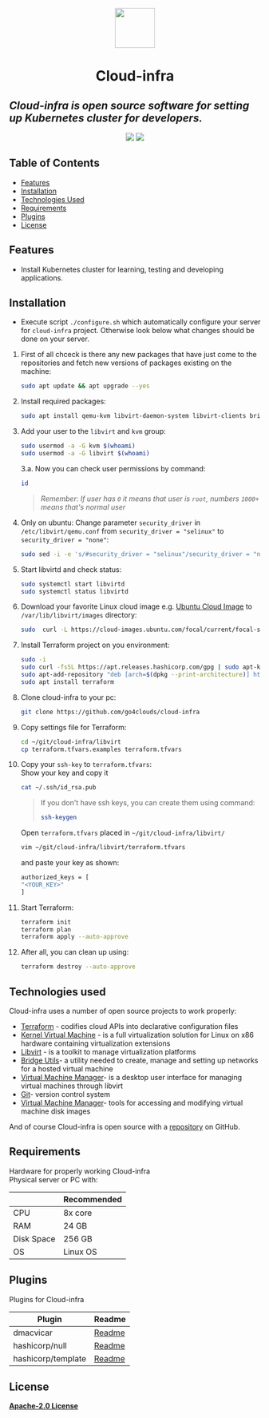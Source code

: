 <p align="center">
  <img src="https://avatars.githubusercontent.com/u/100899821?s=200&v=4"
  width="80" height="80" />
</p>

# <p align="center"> Cloud-infra</p>
## _**Cloud-infra** is open source software for setting up Kubernetes cluster for developers._

[comment]: # (Short text that can be added in future)

<div align="center"> <img src="https://img.shields.io/badge/terraform-%235835CC.svg?style=for-the-badge&logo=terraform&logoColor=white">

<img src="https://img.shields.io/badge/kubernetes-%23326ce5.svg?style=for-the-badge&logo=kubernetes&logoColor=white">
 </div>

## Table of Contents

* [Features](#features)
* [Installation](#installation)
* [Technologies Used](#technologies-used)
* [Requirements](#requirements)
* [Plugins](#plugins)
* [License](#license)

## Features

- Install Kubernetes cluster for learning, testing and developing applications. 

## Installation

- Execute script `./configure.sh` which automatically configure your server for `cloud-infra` project. Otherwise look below what changes should be done on your server.

1. First of all chceck is there any new packages that have just come to the repositories and fetch new versions of packages existing on the machine:
    ```sh
    sudo apt update && apt upgrade --yes
    ```
2. Install required packages:
    ```sh
    sudo apt install qemu-kvm libvirt-daemon-system libvirt-clients bridge-utils virt-manager git-core libguestfs-tools jq
    ```
3. Add your user to the `libvirt` and `kvm` group:
    ```sh
    sudo usermod -a -G kvm $(whoami)
    sudo usermod -a -G libvirt $(whoami)
    ```
    3.a. Now you can check user permissions by command:
    ```sh
    id
    ```
   >_Remember: If user has `0` it means that user is `root`, numbers `1000+` means that's normal user_

4. Only on ubuntu: Change parameter `security_driver` in `/etc/libvirt/qemu.conf` from `security_driver = "selinux"` to `security_driver = "none"`:
    ```sh
    sudo sed -i -e 's/#security_driver = "selinux"/security_driver = "none"/g' /etc/libvirt/qemu.conf
    ```
5. Start libvirtd and check status:
    ```sh
    sudo systemctl start libvirtd
    sudo systemctl status libvirtd
    ```

6. Download your favorite Linux cloud image e.g. [Ubuntu Cloud Image][UbCi] to `/var/lib/libvirt/images` directory:
    ```sh
    sudo  curl -L https://cloud-images.ubuntu.com/focal/current/focal-server-cloudimg-amd64.img --output /var/lib/libvirt/images/focal-server-cloudimg-amd64.img
    ```
    
7.  Install Terraform project on you environment:
    ```sh
    sudo -i
    sudo curl -fsSL https://apt.releases.hashicorp.com/gpg | sudo apt-key add -
    sudo apt-add-repository "deb [arch=$(dpkg --print-architecture)] https://apt.releases.hashicorp.com $(lsb_release -cs) main"
    sudo apt install terraform
    ```
8.  Clone cloud-infra to your pc:
     ```sh
    git clone https://github.com/go4clouds/cloud-infra
    ```
9.  Copy settings file for Terraform:
     ```sh
    cd ~/git/cloud-infra/libvirt
    cp terraform.tfvars.examples terraform.tfvars
    ```  
10. Copy your `ssh-key` to `terraform.tfvars`:  
    Show your key and copy it
    ```sh
    cat ~/.ssh/id_rsa.pub
    ```
    >If you don't have ssh keys, you can create them using command:
    >```sh
    >ssh-keygen
    >```
    Open `terraform.tfvars` placed in `~/git/cloud-infra/libvirt/`

    ```sh
    vim ~/git/cloud-infra/libvirt/terraform.tfvars
    ```
    and paste your key as shown:

    ```sh
    authorized_keys = [
    "<YOUR_KEY>"
    ]
    ```

11. Start Terraform:
    ```sh
    terraform init
    terraform plan
    terraform apply --auto-approve
    ```
12. After all, you can clean up using:
    ```sh
    terraform destroy --auto-approve
    ```
    
## Technologies used

Cloud-infra uses a number of open source projects to work properly:

- [Terraform][TF] - codifies cloud APIs into declarative configuration files
- [Kernel Virtual Machine][KVM] - is a full virtualization solution for Linux on x86 hardware containing virtualization extensions
- [Libvirt][LV] - is a toolkit to manage virtualization platforms
- [Bridge Utils][BU]- a utility needed to create, manage and setting up networks for a hosted virtual machine
- [Virtual Machine Manager][VMM]-  is a desktop user interface for managing virtual machines through libvirt
- [Git][GIT]- version control system
- [Virtual Machine Manager][LGFS]-  tools for accessing and modifying virtual machine disk images

And of course Cloud-infra is open source with a [repository][repo] on GitHub.

## Requirements

Hardware for properly working Cloud-infra  
Physical server or PC with:

|  | Recommended |
| ------ | ------ |
| CPU | 8x core|
| RAM | 24 GB |
| Disk Space |  256 GB |
| OS | Linux OS |

## Plugins

Plugins for Cloud-infra  

|Plugin  | Readme |
| ------ | ------ |
| dmacvicar | [Readme][dma]|
| hashicorp/null | [Readme][null] |
| hashicorp/template |  [Readme][tmpl] |

## License

**[Apache-2.0 License][License]**

[//]: # (These are reference links used in the body)

   [UbCi]: <https://cloud-images.ubuntu.com/>
   [TF]: <https://www.terraform.io>
   [KVM]: <https://phoenixnap.com/kb/ubuntu-install-kvm>
   [repo]: <https://github.com/go4clouds/cloud-infra>
   [LV]: <https://libvirt.org>
   [BU]: <https://www.linuxfromscratch.org/blfs/view/cvs/basicnet/bridge-utils.html>
   [VMM]: <https://virt-manager.org>
   [GIT]: <https://git-scm.com/about>
   [LGFS]: <https://libguestfs.org>
   [License]: <https://github.com/go4clouds/cloud-infra/blob/main/LICENSE>

   [dma]: <https://registry.terraform.io/providers/dmacvicar/libvirt/latest/docs>
   [null]: <https://registry.terraform.io/providers/hashicorp/null/latest/docs>
   [tmpl]: <https://registry.terraform.io/providers/hashicorp/template/latest/docs>

